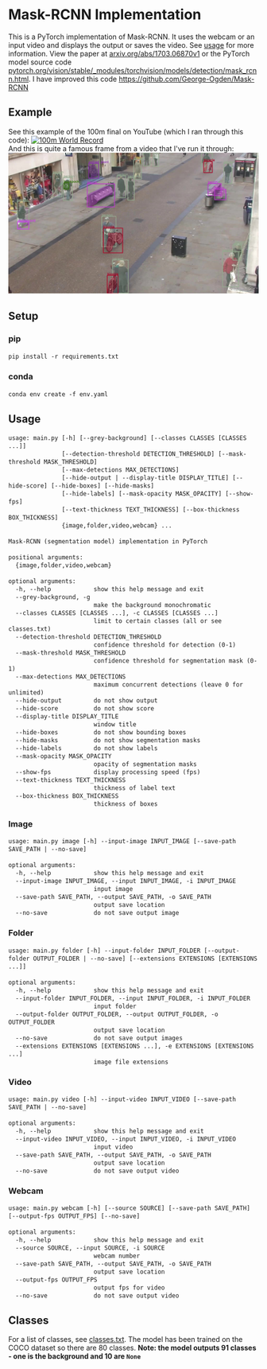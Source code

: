 # Mask-RCNN Implementation
This is a PyTorch implementation of Mask-RCNN. It uses the webcam or an input video and displays the output or saves the video. See [usage](#usage) for more information.
View the paper at [arxiv.org/abs/1703.06870v1](https://arxiv.org/abs/1703.06870v1) or the PyTorch model source code [pytorch.org/vision/stable/_modules/torchvision/models/detection/mask_rcnn.html](https://pytorch.org/vision/stable/_modules/torchvision/models/detection/mask_rcnn.html).  I have improved this code https://github.com/George-Ogden/Mask-RCNN
## Example
See this example of the 100m final on YouTube (which I ran through this code):
[![100m World Record](http://img.youtube.com/vi/fRnFHRNIQRs/0.jpg)](http://www.youtube.com/watch?v=fRnFHRNIQRs "Mask-RCNN Implementation (100m World Record)")<br>
And this is quite a famous frame from a video that I've run it through:
![Example Image](example.jpg "Example")
## Setup
### pip
`pip install -r requirements.txt`
### conda
`conda env create -f env.yaml`
## Usage
```
usage: main.py [-h] [--grey-background] [--classes CLASSES [CLASSES ...]]
               [--detection-threshold DETECTION_THRESHOLD] [--mask-threshold MASK_THRESHOLD]   
               [--max-detections MAX_DETECTIONS]
               [--hide-output | --display-title DISPLAY_TITLE] [--hide-score] [--hide-boxes] [--hide-masks]   
               [--hide-labels] [--mask-opacity MASK_OPACITY] [--show-fps]
               [--text-thickness TEXT_THICKNESS] [--box-thickness BOX_THICKNESS]
               {image,folder,video,webcam} ...

Mask-RCNN (segmentation model) implementation in PyTorch

positional arguments:
  {image,folder,video,webcam}

optional arguments:
  -h, --help            show this help message and exit
  --grey-background, -g
                        make the background monochromatic
  --classes CLASSES [CLASSES ...], -c CLASSES [CLASSES ...]
                        limit to certain classes (all or see classes.txt)
  --detection-threshold DETECTION_THRESHOLD
                        confidence threshold for detection (0-1)
  --mask-threshold MASK_THRESHOLD
                        confidence threshold for segmentation mask (0-1)
  --max-detections MAX_DETECTIONS
                        maximum concurrent detections (leave 0 for unlimited)
  --hide-output         do not show output
  --hide-score          do not show score
  --display-title DISPLAY_TITLE
                        window title
  --hide-boxes          do not show bounding boxes
  --hide-masks          do not show segmentation masks
  --hide-labels         do not show labels
  --mask-opacity MASK_OPACITY
                        opacity of segmentation masks
  --show-fps            display processing speed (fps)
  --text-thickness TEXT_THICKNESS
                        thickness of label text
  --box-thickness BOX_THICKNESS
                        thickness of boxes
```
### Image
```
usage: main.py image [-h] --input-image INPUT_IMAGE [--save-path SAVE_PATH | --no-save]

optional arguments:
  -h, --help            show this help message and exit
  --input-image INPUT_IMAGE, --input INPUT_IMAGE, -i INPUT_IMAGE
                        input image
  --save-path SAVE_PATH, --output SAVE_PATH, -o SAVE_PATH
                        output save location
  --no-save             do not save output image
```
### Folder
```
usage: main.py folder [-h] --input-folder INPUT_FOLDER [--output-folder OUTPUT_FOLDER | --no-save] [--extensions EXTENSIONS [EXTENSIONS ...]]

optional arguments:
  -h, --help            show this help message and exit
  --input-folder INPUT_FOLDER, --input INPUT_FOLDER, -i INPUT_FOLDER
                        input folder
  --output-folder OUTPUT_FOLDER, --output OUTPUT_FOLDER, -o OUTPUT_FOLDER
                        output save location
  --no-save             do not save output images
  --extensions EXTENSIONS [EXTENSIONS ...], -e EXTENSIONS [EXTENSIONS ...]
                        image file extensions
```
### Video
```
usage: main.py video [-h] --input-video INPUT_VIDEO [--save-path SAVE_PATH | --no-save]

optional arguments:
  -h, --help            show this help message and exit
  --input-video INPUT_VIDEO, --input INPUT_VIDEO, -i INPUT_VIDEO
                        input video
  --save-path SAVE_PATH, --output SAVE_PATH, -o SAVE_PATH
                        output save location
  --no-save             do not save output video
```
### Webcam
```
usage: main.py webcam [-h] [--source SOURCE] [--save-path SAVE_PATH] [--output-fps OUTPUT_FPS] [--no-save]

optional arguments:
  -h, --help            show this help message and exit
  --source SOURCE, --input SOURCE, -i SOURCE
                        webcam number
  --save-path SAVE_PATH, --output SAVE_PATH, -o SAVE_PATH
                        output save location
  --output-fps OUTPUT_FPS
                        output fps for video
  --no-save             do not save output video
```
## Classes
For a list of classes, see [classes.txt](classes.txt). The model has been trained on the COCO dataset so there are 80 classes. **Note: the model outputs 91 classes - one is the background and 10 are `None`**
